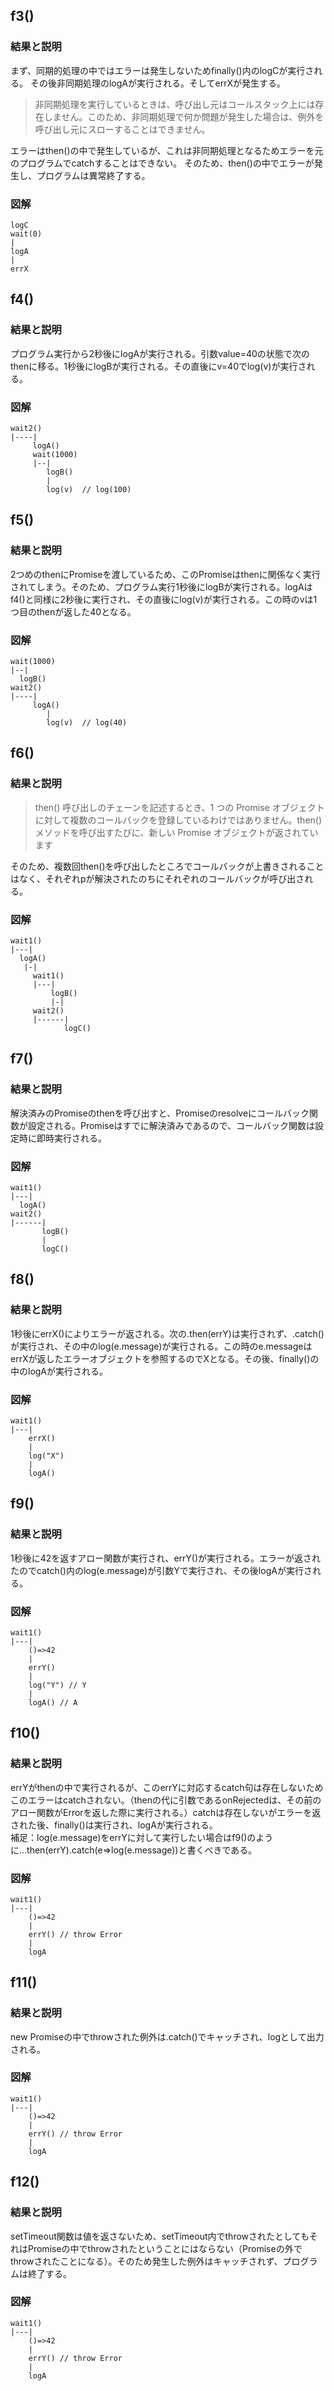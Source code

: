 ## f3()

### 結果と説明

まず、同期的処理の中ではエラーは発生しないためfinally()内のlogCが実行される。
その後非同期処理のlogAが実行される。そしてerrXが発生する。

> 非同期処理を実行しているときは、呼び出し元はコールスタック上には存在しません。このため、非同期処理で何か問題が発生した場合は、例外を呼び出し元にスローすることはできません。

エラーはthen()の中で発生しているが、これは非同期処理となるためエラーを元のプログラムでcatchすることはできない。
そのため、then()の中でエラーが発生し、プログラムは異常終了する。

### 図解

```
logC
wait(0)
|
logA
|
errX
```

## f4()

### 結果と説明

プログラム実行から2秒後にlogAが実行される。引数value=40の状態で次のthenに移る。1秒後にlogBが実行される。その直後にv=40でlog(v)が実行される。

### 図解

```
wait2()
|----|
     logA()
     wait(1000)
     |--|
        logB()
        |
        log(v)  // log(100)
```

## f5()

### 結果と説明

2つめのthenにPromiseを渡しているため、このPromiseはthenに関係なく実行されてしまう。そのため、プログラム実行1秒後にlogBが実行される。logAはf4()と同様に2秒後に実行され、その直後にlog(v)が実行される。この時のvは1つ目のthenが返した40となる。

### 図解

```
wait(1000)
|--|
  logB()
wait2()
|----|
     logA()
        |
        log(v)  // log(40)
```

## f6()

### 結果と説明

> then() 呼び出しのチェーンを記述するとき、1 つの Promise オブジェクトに対して複数のコールバックを登録しているわけではありません。then() メソッドを呼び出すたびに、新しい Promise オブジェクトが返されています

そのため、複数回then()を呼び出したところでコールバックが上書きされることはなく、それぞれpが解決されたのちにそれぞれのコールバックが呼び出される。

### 図解

```
wait1()
|---|
  logA()
   |-|
     wait1()
     |---|
         logB()
         |-|
     wait2()
     |------|
            logC()
```

## f7()

### 結果と説明

解決済みのPromiseのthenを呼び出すと、Promiseのresolveにコールバック関数が設定される。Promiseはすでに解決済みであるので、コールバック関数は設定時に即時実行される。

### 図解

```
wait1()
|---|
  logA()
wait2()
|------|
       logB()
       |
       logC()
```

## f8()

### 結果と説明

1秒後にerrX()によりエラーが返される。次の.then(errY)は実行されず、.catch()が実行され、その中のlog(e.message)が実行される。この時のe.messageはerrXが返したエラーオブジェクトを参照するのでXとなる。その後、finally()の中のlogAが実行される。

### 図解

```
wait1()
|---|
    errX()
    |
    log("X")
    |
    logA()
```

## f9()

### 結果と説明

1秒後に42を返すアロー関数が実行され、errY()が実行される。エラーが返されたのでcatch()内のlog(e.message)が引数Yで実行され、その後logAが実行される。

### 図解

```
wait1()
|---|
    ()=>42
    |
    errY()
    |
    log("Y") // Y
    |
    logA() // A
```

## f10()

### 結果と説明

errYがthenの中で実行されるが、このerrYに対応するcatch句は存在しないためこのエラーはcatchされない。（thenの代に引数であるonRejectedは、その前のアロー関数がErrorを返した際に実行される。）catchは存在しないがエラーを返された後、finally()は実行され、logAが実行される。  
補足：log(e.message)をerrYに対して実行したい場合はf9()のように...then(errY).catch(e=>log(e.message))と書くべきである。

### 図解

```
wait1()
|---|
    ()=>42
    |
    errY() // throw Error
    |
    logA
```

## f11()

### 結果と説明

new Promiseの中でthrowされた例外は.catch()でキャッチされ、logとして出力される。

### 図解

```
wait1()
|---|
    ()=>42
    |
    errY() // throw Error
    |
    logA
```

## f12()

### 結果と説明

setTimeout関数は値を返さないため、setTimeout内でthrowされたとしてもそれはPromiseの中でthrowされたということにはならない（Promiseの外でthrowされたことになる）。そのため発生した例外はキャッチされず、プログラムは終了する。

### 図解

```
wait1()
|---|
    ()=>42
    |
    errY() // throw Error
    |
    logA
```
